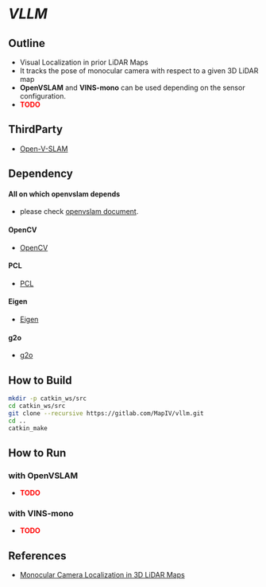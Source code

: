 # *VLLM*
## Outline
* Visual Localization in prior LiDAR Maps
* It tracks the pose of monocular camera with respect to a given 3D LiDAR map
* **OpenVSLAM** and **VINS-mono**  can be used depending on the sensor configuration.
* <span style="color: red;">**TODO**</span>

## ThirdParty
* [Open-V-SLAM](https://github.com/xdspacelab/openvslam)

## Dependency
#### All on which openvslam depends
* please check [openvslam document](https://openvslam.readthedocs.io/en/master/installation.html#dependencies).
 
#### OpenCV
* [OpenCV](https://opencv.org/)

#### PCL
* [PCL](https://pointclouds.org/)

#### Eigen
* [Eigen](http://eigen.tuxfamily.org/index.php?title=Main_Page)
#### g2o
* [g2o](https://github.com/RainerKuemmerle/g2o)


## How to Build
```bash
mkdir -p catkin_ws/src
cd catkin_ws/src
git clone --recursive https://gitlab.com/MapIV/vllm.git
cd ..
catkin_make
```

## How to Run
### with OpenVSLAM
* <span style="color: red;">**TODO**</span>

### with VINS-mono
* <span style="color: red;">**TODO**</span>

## References
* [Monocular Camera Localization in 3D LiDAR Maps](http://www.lifelong-navigation.eu/files/caselitz16iros.pdf)
